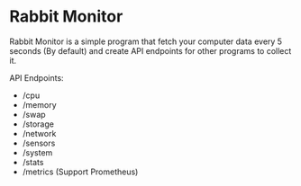 # Rabbit Monitor

Rabbit Monitor is a simple program that fetch your computer data every 5 seconds (By default) and create API endpoints for other programs to collect it.

API Endpoints:
- /cpu
- /memory
- /swap
- /storage
- /network
- /sensors
- /system
- /stats
- /metrics (Support Prometheus)